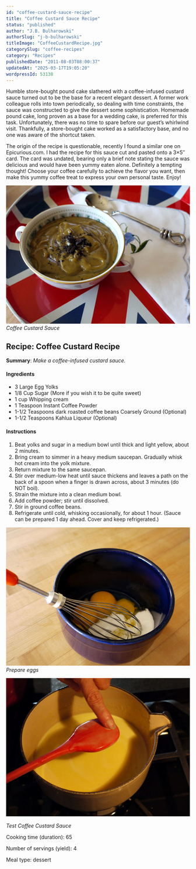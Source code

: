 ```yaml
---
id: "coffee-custard-sauce-recipe"
title: "Coffee Custard Sauce Recipe"
status: "published"
author: "J.B. Bulharowski"
authorSlug: "j-b-bulharowski"
titleImage: "CoffeeCustardRecipe.jpg"
categorySlug: "coffee-recipes"
category: "Recipes"
publishedDate: "2011-08-03T08:00:37"
updatedAt: "2025-03-17T19:05:20"
wordpressId: 53138
---
```


Humble store-bought pound cake slathered with a coffee-infused custard sauce turned out to be the base for a recent elegant dessert. A former work colleague rolls into town periodically, so dealing with time constraints, the sauce was constructed to give the dessert some sophistication. Homemade pound cake, long proven as a base for a wedding cake, is preferred for this task. Unfortunately, there was no time to spare before our guest’s whirlwind visit. Thankfully, a store-bought cake worked as a satisfactory base, and no one was aware of the shortcut taken.

The origin of the recipe is questionable, recently I found a similar one on Epicurious.com. I had the recipe for this sauce cut and pasted onto a 3×5″ card. The card was undated, bearing only a brief note stating the sauce was delicious and would have been yummy eaten alone. Definitely a tempting thought! Choose your coffee carefully to achieve the flavor you want, then make this yummy coffee treat to express your own personal taste. Enjoy!

![Custard Sauce Dish](custard.jpg)  
*Coffee Custard Sauce*

Recipe: Coffee Custard Recipe
-----------------------------

**Summary**: *Make a coffee-infused custard sauce.*

#### Ingredients

-   3 Large Egg Yolks
-   1/8 Cup Sugar (More if you wish it to be quite sweet)
-   1 cup Whipping cream
-   1 Teaspoon Instant Coffee Powder
-   1-1/2 Teaspoons dark roasted coffee beans Coarsely Ground (Optional)
-   1-1/2 Teaspoons Kahlua Liqueur (Optional)

#### Instructions

1.  Beat yolks and sugar in a medium bowl until thick and light yellow, about 2 minutes.
2.  Bring cream to simmer in a heavy medium saucepan. Gradually whisk hot cream into the yolk mixture.
3.  Return mixture to the same saucepan.
4.  Stir over medium-low heat until sauce thickens and leaves a path on the back of a spoon when a finger is drawn across, about 3 minutes (do NOT boil).
5.  Strain the mixture into a clean medium bowl.
6.  Add coffee powder; stir until dissolved.
7.  Stir in ground coffee beans.
8.  Refrigerate until cold, whisking occasionally, for about 1 hour. (Sauce can be prepared 1 day ahead. Cover and keep refrigerated.)

![Prepare Eggs](prepare-eggs.jpg)  
*Prepare eggs*

![test custard sauce](test-sauce.jpg)

*Test Coffee Custard Sauce*

Cooking time (duration): 65

Number of servings (yield): 4

Meal type: dessert